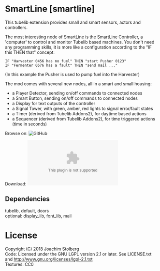 # SmartLine \[smartline\]

This tubelib extension provides small and smart sensors, actors and controllers.

The most interesting node of SmartLine is the SmartLine Controller, a 'computer' to control and monitor Tubelib based machines.
You don't need any programming skills, it is more like a configuration according to the "IF this THEN that" concept:

    IF "Harvester 0456 has no fuel" THEN "start Pusher 0123"
    IF "Fermenter 0576 has a fault" THEN "send mail ..."

(In this example the Pusher is used to pump fuel into the Harvester)

The mod comes with several new nodes, all in a smart and small housing:
  - a Player Detector, sending on/off commands to connected nodes
  - a Smart Button, sending on/off commands to connected nodes
  - a Display for text outputs of the controller
  - a Signal Tower, with green, amber, red lights to signal error/fault states
  - a Timer (derived from Tubelib Addons2), for daytime based actions
  - a Sequencer (derived from Tubelib Addons2), for time triggered actions (time in seconds)


Browse on: ![GitHub](https://github.com/joe7575/smartline)

Download: ![GitHub](https://github.com/joe7575/smartline/archive/master.zip)


## Dependencies
tubelib, default, doors  
optional: display_lib, font_lib, mail  

# License
Copyright (C) 2018 Joachim Stolberg  
Code: Licensed under the GNU LGPL version 2.1 or later. See LICENSE.txt and http://www.gnu.org/licenses/lgpl-2.1.txt  
Textures: CC0

